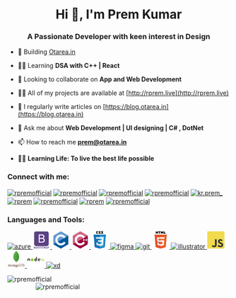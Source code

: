 <h1 align="center">Hi 👋, I'm Prem Kumar</h1>
<h3 align="center">A Passionate Developer with keen interest in Design</h3>

- 🔭 Building [Otarea.in](https://otarea.in)

- 👨‍💻 Learning **DSA with C++ | React**

- 🤝 Looking to collaborate on **App and Web Development**

- 👨‍💻 All of my projects are available at [http://rprem.live](http://rprem.live)

- 📝 I regularly write articles on [https://blog.otarea.in](https://blog.otarea.in)

- 💬 Ask me about **Web Development | UI designing | C# , DotNet**

- 📫 How to reach me **prem@otarea.in**

- 🧘‍♂️ **Learning Life: To live the best life possible**

<h3 align="left">Connect with me:</h3>
<p align="left">
<a href="https://twitter.com/rpremofficial" target="blank"><img align="center" src="https://raw.githubusercontent.com/rahuldkjain/github-profile-readme-generator/master/src/images/icons/Social/twitter.svg" alt="rpremofficial" height="30" width="40" /></a>
<a href="https://linkedin.com/in/rpremofficial" target="blank"><img align="center" src="https://raw.githubusercontent.com/rahuldkjain/github-profile-readme-generator/master/src/images/icons/Social/linked-in-alt.svg" alt="rpremofficial" height="30" width="40" /></a>
<a href="https://stackoverflow.com/users/rpremofficial" target="blank"><img align="center" src="https://raw.githubusercontent.com/rahuldkjain/github-profile-readme-generator/master/src/images/icons/Social/stack-overflow.svg" alt="rpremofficial" height="30" width="40" /></a>
<a href="https://fb.com/rpremofficial" target="blank"><img align="center" src="https://raw.githubusercontent.com/rahuldkjain/github-profile-readme-generator/master/src/images/icons/Social/facebook.svg" alt="rpremofficial" height="30" width="40" /></a>
<a href="https://instagram.com/kr.prem_" target="blank"><img align="center" src="https://raw.githubusercontent.com/rahuldkjain/github-profile-readme-generator/master/src/images/icons/Social/instagram.svg" alt="kr.prem_" height="30" width="40" /></a>
<a href="https://www.youtube.com/c/rprem" target="blank"><img align="center" src="https://raw.githubusercontent.com/rahuldkjain/github-profile-readme-generator/master/src/images/icons/Social/youtube.svg" alt="rprem" height="30" width="40" /></a>
<a href="https://www.codechef.com/users/rpremofficial" target="blank"><img align="center" src="https://cdn.jsdelivr.net/npm/simple-icons@3.1.0/icons/codechef.svg" alt="rpremofficial" height="30" width="40" /></a>
<a href="https://codeforces.com/profile/rprem" target="blank"><img align="center" src="https://raw.githubusercontent.com/rahuldkjain/github-profile-readme-generator/master/src/images/icons/Social/codeforces.svg" alt="rprem" height="30" width="40" /></a>
<a href="https://www.leetcode.com/rpremofficial" target="blank"><img align="center" src="https://raw.githubusercontent.com/rahuldkjain/github-profile-readme-generator/master/src/images/icons/Social/leet-code.svg" alt="rpremofficial" height="30" width="40" /></a>
</p>

<h3 align="left">Languages and Tools:</h3>
<p align="left"> <a href="https://azure.microsoft.com/en-in/" target="_blank" rel="noreferrer"> <img src="https://www.vectorlogo.zone/logos/microsoft_azure/microsoft_azure-icon.svg" alt="azure" width="40" height="40"/> </a> <a href="https://getbootstrap.com" target="_blank" rel="noreferrer"> <img src="https://raw.githubusercontent.com/devicons/devicon/master/icons/bootstrap/bootstrap-plain-wordmark.svg" alt="bootstrap" width="40" height="40"/> </a> <a href="https://www.cprogramming.com/" target="_blank" rel="noreferrer"> <img src="https://raw.githubusercontent.com/devicons/devicon/master/icons/c/c-original.svg" alt="c" width="40" height="40"/> </a> <a href="https://www.w3schools.com/cpp/" target="_blank" rel="noreferrer"> <img src="https://raw.githubusercontent.com/devicons/devicon/master/icons/cplusplus/cplusplus-original.svg" alt="cplusplus" width="40" height="40"/> </a> <a href="https://www.w3schools.com/css/" target="_blank" rel="noreferrer"> <img src="https://raw.githubusercontent.com/devicons/devicon/master/icons/css3/css3-original-wordmark.svg" alt="css3" width="40" height="40"/> </a> <a href="https://www.figma.com/" target="_blank" rel="noreferrer"> <img src="https://www.vectorlogo.zone/logos/figma/figma-icon.svg" alt="figma" width="40" height="40"/> </a> <a href="https://git-scm.com/" target="_blank" rel="noreferrer"> <img src="https://www.vectorlogo.zone/logos/git-scm/git-scm-icon.svg" alt="git" width="40" height="40"/> </a> <a href="https://www.w3.org/html/" target="_blank" rel="noreferrer"> <img src="https://raw.githubusercontent.com/devicons/devicon/master/icons/html5/html5-original-wordmark.svg" alt="html5" width="40" height="40"/> </a> <a href="https://www.adobe.com/in/products/illustrator.html" target="_blank" rel="noreferrer"> <img src="https://www.vectorlogo.zone/logos/adobe_illustrator/adobe_illustrator-icon.svg" alt="illustrator" width="40" height="40"/> </a> <a href="https://developer.mozilla.org/en-US/docs/Web/JavaScript" target="_blank" rel="noreferrer"> <img src="https://raw.githubusercontent.com/devicons/devicon/master/icons/javascript/javascript-original.svg" alt="javascript" width="40" height="40"/> </a> <a href="https://www.mongodb.com/" target="_blank" rel="noreferrer"> <img src="https://raw.githubusercontent.com/devicons/devicon/master/icons/mongodb/mongodb-original-wordmark.svg" alt="mongodb" width="40" height="40"/> </a> <a href="https://nodejs.org" target="_blank" rel="noreferrer"> <img src="https://raw.githubusercontent.com/devicons/devicon/master/icons/nodejs/nodejs-original-wordmark.svg" alt="nodejs" width="40" height="40"/> </a> <a href="https://www.adobe.com/products/xd.html" target="_blank" rel="noreferrer"> <img src="https://cdn.worldvectorlogo.com/logos/adobe-xd.svg" alt="xd" width="40" height="40"/> </a> </p>

<p><img align="left" src="https://github-readme-stats.vercel.app/api/top-langs?username=rpremofficial&show_icons=true&locale=en&layout=compact" alt="rpremofficial" />

&nbsp;<img align="right" width="440px" src="https://github-readme-stats.vercel.app/api?username=rpremofficial&show_icons=true&locale=en" alt="rpremofficial" /></p>

